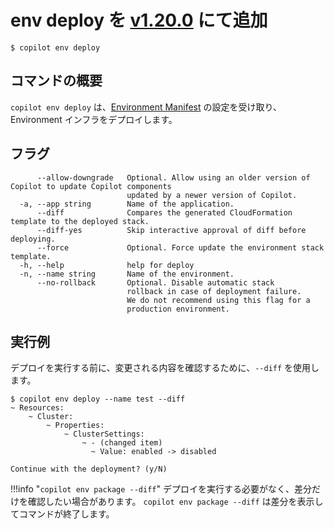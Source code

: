 # env deploy <span class="version" >を [v1.20.0](../../blogs/release-v120.ja.md) にて追加</span> 
```console
$ copilot env deploy
```

## コマンドの概要

`copilot env deploy` は、[Environment Manifest](../manifest/environment.ja.md) の設定を受け取り、Environment インフラをデプロイします。

## フラグ

```
      --allow-downgrade   Optional. Allow using an older version of Copilot to update Copilot components
                          updated by a newer version of Copilot.
  -a, --app string        Name of the application.
      --diff              Compares the generated CloudFormation template to the deployed stack.
      --diff-yes          Skip interactive approval of diff before deploying.
      --force             Optional. Force update the environment stack template.
  -h, --help              help for deploy
  -n, --name string       Name of the environment.
      --no-rollback       Optional. Disable automatic stack
                          rollback in case of deployment failure.
                          We do not recommend using this flag for a
                          production environment.
```

## 実行例
デプロイを実行する前に、変更される内容を確認するために、`--diff` を使用します。

```console
$ copilot env deploy --name test --diff
~ Resources:
    ~ Cluster:
        ~ Properties:
            ~ ClusterSettings:
                ~ - (changed item)
                  ~ Value: enabled -> disabled

Continue with the deployment? (y/N)
```

!!!info "`copilot env package --diff`"
    デプロイを実行する必要がなく、差分だけを確認したい場合があります。
    `copilot env package --diff` は差分を表示してコマンドが終了します。

